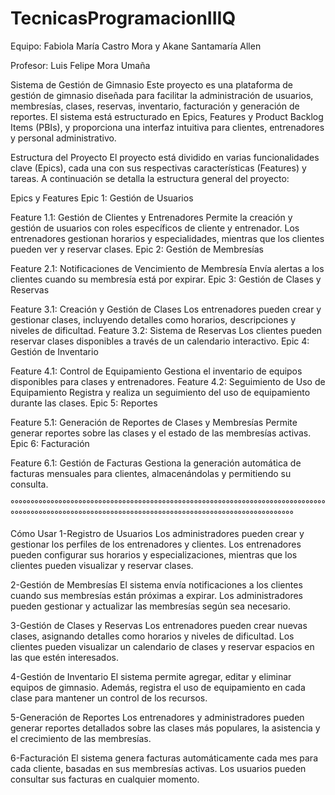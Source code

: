 # TecnicasProgramacionIIIQ
Equipo:
Fabiola María Castro Mora y Akane Santamaría Allen

Profesor: 
Luis Felipe Mora Umaña

Sistema de Gestión de Gimnasio
Este proyecto es una plataforma de gestión de gimnasio diseñada para facilitar la administración de usuarios, membresías, clases, reservas, inventario, facturación y generación de reportes. El sistema está estructurado en Epics, Features y Product Backlog Items (PBIs), y proporciona una interfaz intuitiva para clientes, entrenadores y personal administrativo.


Estructura del Proyecto
El proyecto está dividido en varias funcionalidades clave (Epics), cada una con sus respectivas características (Features) y tareas. A continuación se detalla la estructura general del proyecto:

Epics y Features
Epic 1: Gestión de Usuarios

Feature 1.1: Gestión de Clientes y Entrenadores
Permite la creación y gestión de usuarios con roles específicos de cliente y entrenador.
Los entrenadores gestionan horarios y especialidades, mientras que los clientes pueden ver y reservar clases.
Epic 2: Gestión de Membresías

Feature 2.1: Notificaciones de Vencimiento de Membresía
Envía alertas a los clientes cuando su membresía está por expirar.
Epic 3: Gestión de Clases y Reservas

Feature 3.1: Creación y Gestión de Clases
Los entrenadores pueden crear y gestionar clases, incluyendo detalles como horarios, descripciones y niveles de dificultad.
Feature 3.2: Sistema de Reservas
Los clientes pueden reservar clases disponibles a través de un calendario interactivo.
Epic 4: Gestión de Inventario

Feature 4.1: Control de Equipamiento
Gestiona el inventario de equipos disponibles para clases y entrenadores.
Feature 4.2: Seguimiento de Uso de Equipamiento
Registra y realiza un seguimiento del uso de equipamiento durante las clases.
Epic 5: Reportes

Feature 5.1: Generación de Reportes de Clases y Membresías
Permite generar reportes sobre las clases y el estado de las membresías activas.
Epic 6: Facturación

Feature 6.1: Gestión de Facturas
Gestiona la generación automática de facturas mensuales para clientes, almacenándolas y permitiendo su consulta.

°°°°°°°°°°°°°°°°°°°°°°°°°°°°°°°°°°°°°°°°°°°°°°°°°°°°°°°°°°°°°°°°°°°°°°°°°°°°°°°°°°°°°°°°°°°°°°°°°°°°°°°°°°°°°°°°°°°°°°°°°°°°°°°°°°°°°°°°°°°°°°°°°°°°°°

Cómo Usar
1-Registro de Usuarios
Los administradores pueden crear y gestionar los perfiles de los entrenadores y clientes.
Los entrenadores pueden configurar sus horarios y especializaciones, mientras que los clientes pueden visualizar y reservar clases.

2-Gestión de Membresías
El sistema envía notificaciones a los clientes cuando sus membresías están próximas a expirar.
Los administradores pueden gestionar y actualizar las membresías según sea necesario.

3-Gestión de Clases y Reservas
Los entrenadores pueden crear nuevas clases, asignando detalles como horarios y niveles de dificultad.
Los clientes pueden visualizar un calendario de clases y reservar espacios en las que estén interesados.

4-Gestión de Inventario
El sistema permite agregar, editar y eliminar equipos de gimnasio.
Además, registra el uso de equipamiento en cada clase para mantener un control de los recursos.

5-Generación de Reportes
Los entrenadores y administradores pueden generar reportes detallados sobre las clases más populares, la asistencia y el crecimiento de las membresías.

6-Facturación
El sistema genera facturas automáticamente cada mes para cada cliente, basadas en sus membresías activas.
Los usuarios pueden consultar sus facturas en cualquier momento.


